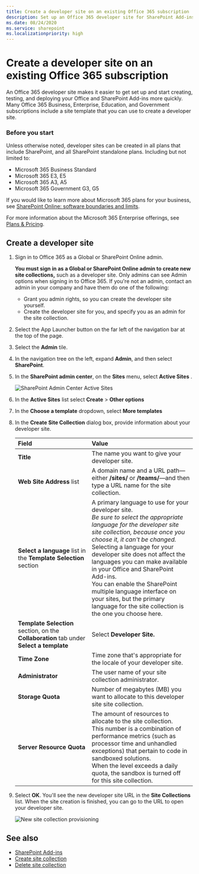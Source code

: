 ```yaml
---
title: Create a developer site on an existing Office 365 subscription
description: Set up an Office 365 developer site for SharePoint Add-ins.
ms.date: 08/24/2020
ms.service: sharepoint
ms.localizationpriority: high
---
```

# Create a developer site on an existing Office 365 subscription

An Office 365 developer site makes it easier to get set up and start creating, testing, and deploying your Office and SharePoint Add-ins more quickly. Many Office 365 Business, Enterprise, Education, and Government subscriptions include a site template that you can use to create a developer site.

### Before you start

Unless otherwise noted, developer sites can be created in all plans that include SharePoint, and all SharePoint standalone plans. Including but not limited to:

- Microsoft 365 Business Standard
- Microsoft 365 E3, E5
- Microsoft 365 A3, A5
- Microsoft 365 Government G3, G5

If you would like to learn more about Microsoft 365 plans for your business, see [SharePoint Online: software boundaries and limits](/office365/servicedescriptions/sharepoint-online-service-description/sharepoint-online-limits).

For more information about the Microsoft 365 Enterprise offerings, see [Plans &amp; Pricing](https://www.microsoft.com/microsoft-365/compare-microsoft-365-enterprise-plans).

## Create a developer site

1. Sign in to Office 365 as a Global or SharePoint Online admin.

   **You must sign in as a Global or SharePoint Online admin to create new site collections,** such as a developer site. Only admins can see Admin options when signing in to Office 365. If you're not an admin, contact an admin in your company and have them do one of the following:

   - Grant you admin rights, so you can create the developer site yourself.
   - Create the developer site for you, and specify you as an admin for the site collection.

2. Select the App Launcher button on the far left of the navigation bar at the top of the page.

3. Select the **Admin** tile.

4. In the navigation tree on the left, expand **Admin**, and then select **SharePoint**.

5. In the **SharePoint admin center**, on the **Sites** menu, select **Active Sites** .

   ![SharePoint Admin Center Active Sites](..\images\SharePoint-Admin-Center-Active-Sites.png)

6. In the **Active Sites** list select **Create** > **Other options**

7. In the **Choose a template** dropdown, select **More templates**

8. In the **Create Site Collection** dialog box, provide information about your developer site.

   |Field|Value|
   |:-----|:-----|
   |**Title**|The name you want to give your developer site.|
   |**Web Site Address** list|A domain name and a URL path—either **/sites/** or **/teams/**—and then<br/>type a URL name for the site collection.|
   |**Select a language** list in the **Template Selection** section|A primary language to use for your developer site.<br/>*Be sure to select the appropriate language for the developer site site collection, because once you choose it, it can't be changed.*<br/>Selecting a language for your developer site does not affect the languages you can make available in your Office and SharePoint Add-ins.<br/>You can enable the SharePoint multiple language interface on your sites, but the primary language for the site collection is the one you choose here.|
   |**Template Selection** section, on the **Collaboration** tab under **Select a template**|Select **Developer Site.**|
   |**Time Zone**|Time zone that's appropriate for the locale of your developer site.|
   |**Administrator**|The user name of your site collection administrator.|
   |**Storage Quota**|Number of megabytes (MB) you want to allocate to this developer site site collection.|
   |**Server Resource Quota**|The amount of resources to allocate to the site collection.<br/>This number is a combination of performance metrics (such as processor time and unhandled exceptions) that pertain to code in sandboxed solutions.<br/>When the level exceeds a daily quota, the sandbox is turned off for this site collection.|

9. Select **OK**. You'll see the new developer site URL in the **Site Collections** list. When the site creation is finished, you can go to the URL to open your developer site.

   ![New site collection provisioning](../images/SPAdminCenter_newSiteCollection_provisioning.png)

## See also

- [SharePoint Add-ins](sharepoint-add-ins.md)
- [Create site collection](/sharepoint/create-site-collection)
- [Delete site collection](/sharepoint/delete-site-collection)
